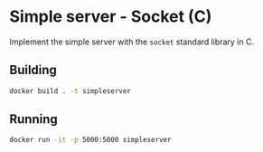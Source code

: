 # Simple server - Socket (C)
Implement the simple server with the `socket` standard library in C.

## Building
```bash
docker build . -t simpleserver
```

## Running
```bash
docker run -it -p 5000:5000 simpleserver
```
